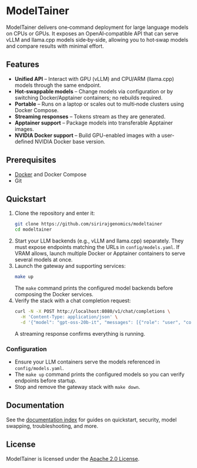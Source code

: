 # ModelTainer

ModelTainer delivers one‑command deployment for large language models on CPUs or GPUs. It exposes an OpenAI‑compatible API that can serve vLLM and llama.cpp models side‑by‑side, allowing you to hot‑swap models and compare results with minimal effort.

## Features

- **Unified API** – Interact with GPU (vLLM) and CPU/ARM (llama.cpp) models through the same endpoint.
- **Hot‑swappable models** – Change models via configuration or by switching Docker/Apptainer containers; no rebuilds required.
- **Portable** – Runs on a laptop or scales out to multi‑node clusters using Docker Compose.
- **Streaming responses** – Tokens stream as they are generated.
- **Apptainer support** – Package models into transferable Apptainer images.
- **NVIDIA Docker support** – Build GPU-enabled images with a user-defined
  NVIDIA Docker base version.

## Prerequisites

- [Docker](https://docs.docker.com/get-docker/) and Docker Compose
- Git

## Quickstart

1. Clone the repository and enter it:
   ```bash
   git clone https://github.com/sirirajgenomics/modeltainer
   cd modeltainer
   ```
2. Start your LLM backends (e.g., vLLM and llama.cpp) separately. They must expose endpoints matching the URLs in `config/models.yaml`. If VRAM allows, launch multiple Docker or Apptainer containers to serve several models at once.
3. Launch the gateway and supporting services:
   ```bash
   make up
   ```
   The `make` command prints the configured model backends before composing the Docker services.
4. Verify the stack with a chat completion request:
   ```bash
   curl -N -X POST http://localhost:8080/v1/chat/completions \
     -H 'Content-Type: application/json' \
     -d '{"model": "gpt-oss-20b-it", "messages": [{"role": "user", "content": "Hello"}]}'
   ```
   A streaming response confirms everything is running.

### Configuration

- Ensure your LLM containers serve the models referenced in `config/models.yaml`.
- The `make up` command prints the configured models so you can verify endpoints before startup.
- Stop and remove the gateway stack with `make down`.

## Documentation

See the [documentation index](docs/README.md) for guides on quickstart, security, model swapping, troubleshooting, and more.

## License

ModelTainer is licensed under the [Apache 2.0 License](LICENSE).

